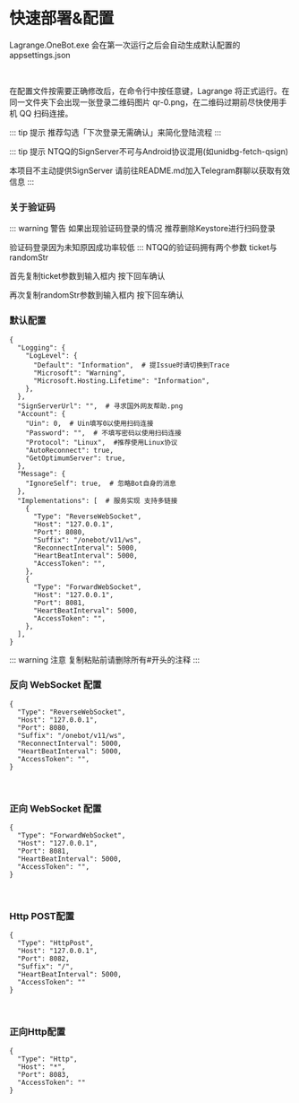# 快速部署&配置

Lagrange.OneBot.exe 会在第一次运行之后会自动生成默认配置的 appsettings.json

<br/>

在配置文件按需要正确修改后，在命令行中按任意键，Lagrange 将正式运行。在同一文件夹下会出现一张登录二维码图片 qr-0.png，在二维码过期前尽快使用手机 QQ 扫码连接。

::: tip 提示
推荐勾选「下次登录无需确认」来简化登陆流程
:::

::: tip 提示
NTQQ的SignServer不可与Android协议混用(如unidbg-fetch-qsign)

本项目不主动提供SignServer 请前往README.md加入Telegram群聊以获取有效信息
:::

### 关于验证码
::: warning 警告
如果出现验证码登录的情况 推荐删除Keystore进行扫码登录

验证码登录因为未知原因成功率较低
:::
NTQQ的验证码拥有两个参数 ticket与randomStr

首先复制ticket参数到输入框内 按下回车确认

再次复制randomStr参数到输入框内 按下回车确认

### 默认配置
```json5
{
  "Logging": {
    "LogLevel": {
      "Default": "Information",  # 提Issue时请切换到Trace
      "Microsoft": "Warning",
      "Microsoft.Hosting.Lifetime": "Information",
    },
  },
  "SignServerUrl": "",  # 寻求国外网友帮助.png
  "Account": {
    "Uin": 0,  # Uin填写0以使用扫码连接
    "Password": "",  # 不填写密码以使用扫码连接
    "Protocol": "Linux",  #推荐使用Linux协议
    "AutoReconnect": true,
    "GetOptimumServer": true,
  },
  "Message": {
    "IgnoreSelf": true,  # 忽略Bot自身的消息
  },
  "Implementations": [  # 服务实现 支持多链接
    {
      "Type": "ReverseWebSocket",
      "Host": "127.0.0.1",
      "Port": 8080,
      "Suffix": "/onebot/v11/ws",
      "ReconnectInterval": 5000,
      "HeartBeatInterval": 5000,
      "AccessToken": "",
    },
    {
      "Type": "ForwardWebSocket",
      "Host": "127.0.0.1",
      "Port": 8081,
      "HeartBeatInterval": 5000,
      "AccessToken": "",
    },
  ],
}
```
::: warning 注意
复制粘贴前请删除所有#开头的注释
:::


### 反向 WebSocket 配置

```json5
{
  "Type": "ReverseWebSocket",
  "Host": "127.0.0.1",
  "Port": 8080,
  "Suffix": "/onebot/v11/ws",
  "ReconnectInterval": 5000,
  "HeartBeatInterval": 5000,
  "AccessToken": "",
}
```

<br/>

### 正向 WebSocket 配置

```json5
{
  "Type": "ForwardWebSocket",
  "Host": "127.0.0.1",
  "Port": 8081,
  "HeartBeatInterval": 5000,
  "AccessToken": "",
}
```
<br/>

### Http POST配置

```json5
{
  "Type": "HttpPost",
  "Host": "127.0.0.1",
  "Port": 8082,
  "Suffix": "/",
  "HeartBeatInterval": 5000,
  "AccessToken": ""
}
```

<br/>

### 正向Http配置
```json5
{
  "Type": "Http",
  "Host": "*",
  "Port": 8083,
  "AccessToken": ""
}
```